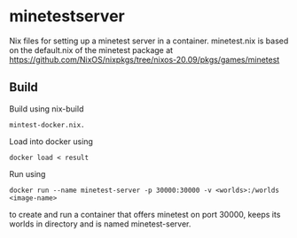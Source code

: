 # minetestserver
Nix files for setting up a minetest server in a container.
minetest.nix is based on the default.nix of the minetest package at https://github.com/NixOS/nixpkgs/tree/nixos-20.09/pkgs/games/minetest

## Build

Build using nix-build 

    mintest-docker.nix.

Load into docker using

    docker load < result
    
Run using

    docker run --name minetest-server -p 30000:30000 -v <worlds>:/worlds <image-name>

to create and run a container that offers minetest on port 30000, keeps its worlds in directory <worlds> and is named minetest-server.
